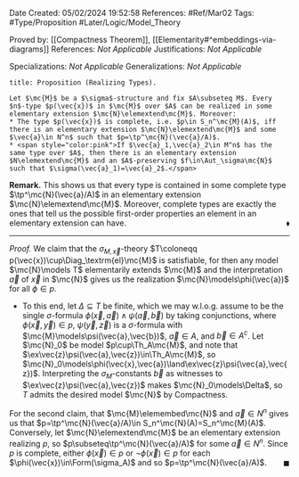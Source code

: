 <div class="topSpace"></div>

Date Created: 05/02/2024 19:52:58
References: #Ref/Mar02
Tags: #Type/Proposition #Later/Logic/Model_Theory

Proved by: [[Compactness Theorem]], [[Elementarity#^embeddings-via-diagrams]]
References: <i>Not Applicable</i>
Justifications: <i>Not Applicable</i>

Specializations: <i>Not Applicable</i>
Generalizations: <i>Not Applicable</i>

``` ad-Proposition
title: Proposition (Realizing Types).

Let $\mc{M}$ be a $\sigma$-structure and fix $A\subseteq M$. Every $n$-type $p(\vec{x})$ in $\mc{M}$ over $A$ can be realized in some elementary extension $\mc{N}\elemextend\mc{M}$. Moreover:
* The type $p(\vec{x})$ is complete, i.e. $p\in S_n^\mc{M}(A)$, iff there is an elementary extension $\mc{N}\elemextend\mc{M}$ and some $\vec{a}\in N^n$ such that $p=\tp^\mc{N}(\vec{a}/A)$.
* <span style="color:pink">If $\vec{a}_1,\vec{a}_2\in M^n$ has the same type over $A$, then there is an elementary extension $N\elemextend\mc{M}$ and an $A$-preserving $f\in\Aut_\sigma\mc{N}$ such that $\sigma(\vec{a}_1)=\vec{a}_2$.</span>

```

<b>Remark.</b> This shows us that every type is contained in some complete type $\tp^\mc{N}(\vec{a}/A)$ in an elementary extension $\mc{N}\elemextend\mc{M}$. Moreover, complete types are exactly the ones that tell us the possible first-order properties an element in an elementary extension can have.<span style="float:right;">$\blacklozenge$</span>

---

<i>Proof.</i> We claim that the $\sigma_{M,\vec{x}}$-theory $T\coloneqq p(\vec{x})\cup\Diag_\textrm{el}\mc{M}$ is satisfiable, for then any model $\mc{N}\models T$ elementarily extends $\mc{M}$ and the interpretation $\vec{a}$ of $\vec{x}$ in $\mc{N}$ gives us the realization $\mc{N}\models\phi(\vec{a})$ for all $\phi\in p$.
* To this end, let $\Delta\subseteq T$ be finite, which we may w.l.o.g. assume to be the single $\sigma$-formula $\phi(\vec{x},\vec{a})\land\psi(\vec{a},\vec{b})$ by taking conjunctions, where $\phi(\vec{x},\vec{y})\in p$, $\psi(\vec{y},\vec{z})$ is a $\sigma$-formula with $\mc{M}\models\psi(\vec{a},\vec{b})$, $\vec{a}\in A$, and $\vec{b}\in A^c$. Let $\mc{N}_0$ be model $p\cup\Th_A\mc{M}$, and note that $\ex\vec{z}\psi(\vec{a},\vec{z})\in\Th_A\mc{M}$, so $\mc{N}_0\models\phi(\vec{x},\vec{a})\land\ex\vec{z}\psi(\vec{a},\vec{z})$. Interpreting the $\sigma_M$-constants $\vec{b}$ as witnesses to $\ex\vec{z}\psi(\vec{a},\vec{z})$ makes $\mc{N}_0\models\Delta$, so $T$ admits the desired model $\mc{N}$ by Compactness.

For the second claim, that $\mc{M}\elemembed\mc{N}$ and $\vec{a}\in N^n$ gives us that $p=\tp^\mc{N}(\vec{a}/A)\in S_n^\mc{N}(A)=S_n^\mc{M}(A)$. Conversely, let $\mc{N}\elemextend\mc{M}$ be an elementary extension realizing $p$, so $p\subseteq\tp^\mc{N}(\vec{a}/A)$ for some $\vec{a}\in N^n$. Since $p$ is complete, either $\phi(\vec{x})\in p$ or $\lnot\phi(\vec{x})\in p$ for each $\phi(\vec{x})\in\Form(\sigma_A)$ and so $p=\tp^\mc{N}(\vec{a}/A)$.<span style="float:right;">$\blacksquare$</span>
